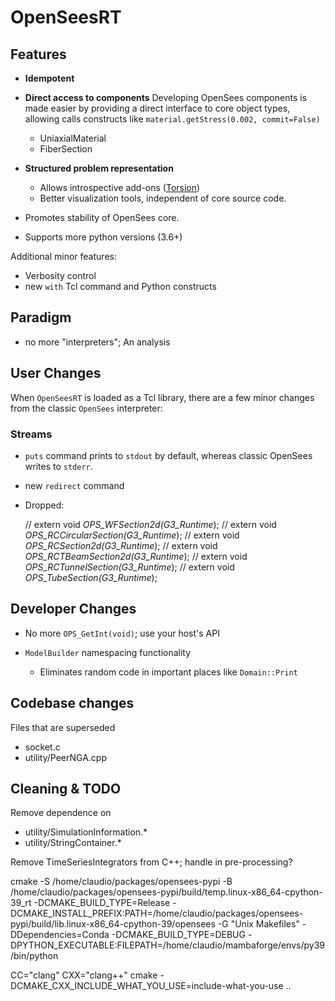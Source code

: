 # OpenSeesRT

## Features

- **Idempotent**
- **Direct access to components** Developing OpenSees components
  is made easier by providing a direct interface to core object
  types, allowing calls constructs like `material.getStress(0.002, commit=False)`
  - UniaxialMaterial
  - FiberSection

- **Structured problem representation**
  - Allows introspective add-ons ([Torsion]())
  - Better visualization tools, independent of core source code.

- Promotes stability of OpenSees core.
- Supports more python versions (3.6+)

Additional minor features:
- Verbosity control
- new `with` Tcl command and Python constructs

## Paradigm

- no more "interpreters"; An analysis 

## User Changes

When `OpenSeesRT` is loaded as a Tcl library, there are a few minor
changes from the classic `OpenSees` interpreter:

### Streams
- `puts` command prints to `stdout` by default, whereas classic OpenSees
  writes to `stderr`.

- new `redirect` command

- Dropped:

    // extern void *OPS_WFSection2d(G3_Runtime*);
    // extern void *OPS_RCCircularSection(G3_Runtime*);
    // extern void *OPS_RCSection2d(G3_Runtime*);
    // extern void *OPS_RCTBeamSection2d(G3_Runtime*);
    // extern void *OPS_RCTunnelSection(G3_Runtime*);
    // extern void *OPS_TubeSection(G3_Runtime*);

## Developer Changes

- No more `OPS_GetInt(void)`; use your host's API

- `ModelBuilder` namespacing functionality
  - Eliminates random code in important places like `Domain::Print`


## Codebase changes

Files that are superseded

- socket.c
- utility/PeerNGA.cpp

## Cleaning & TODO

Remove dependence on

- utility/SimulationInformation.\*
- utility/StringContainer.\*

Remove TimeSeriesIntegrators from C++; handle in pre-processing?

cmake -S /home/claudio/packages/opensees-pypi -B /home/claudio/packages/opensees-pypi/build/temp.linux-x86_64-cpython-39_rt -DCMAKE_BUILD_TYPE=Release -DCMAKE_INSTALL_PREFIX:PATH=/home/claudio/packages/opensees-pypi/build/lib.linux-x86_64-cpython-39/opensees -G "Unix Makefiles" -DDependencies=Conda -DCMAKE_BUILD_TYPE=DEBUG -DPYTHON_EXECUTABLE:FILEPATH=/home/claudio/mambaforge/envs/py39/bin/python

  CC="clang" CXX="clang++" cmake -DCMAKE_CXX_INCLUDE_WHAT_YOU_USE=include-what-you-use ..


